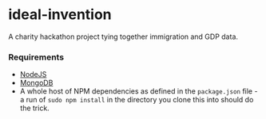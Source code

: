 # ideal-invention
A charity hackathon project tying together immigration and GDP data.

### Requirements
- [NodeJS](https://nodejs.org/en/)
- [MongoDB](https://www.mongodb.com/)
- A whole host of NPM dependencies as defined in the `package.json` file - a run of `sudo npm install` in the directory you clone this into should do the trick.
